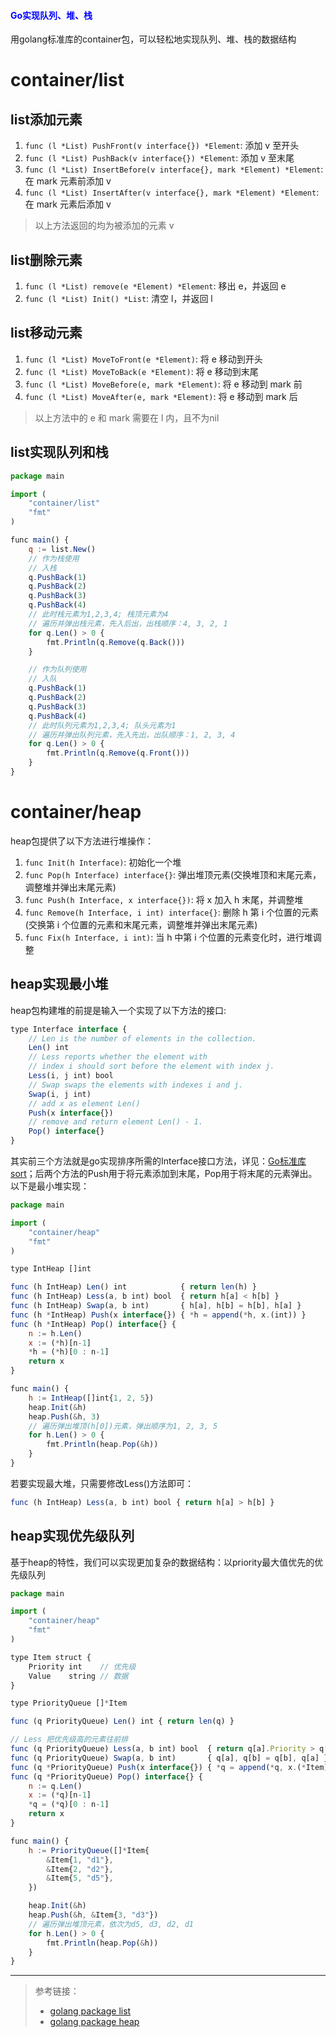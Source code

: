 #### <font color="blue">Go实现队列、堆、栈</font>

用golang标准库的container包，可以轻松地实现队列、堆、栈的数据结构

# container/list

## list添加元素

1. `func (l *List) PushFront(v interface{}) *Element`: 添加 v 至开头
2. `func (l *List) PushBack(v interface{}) *Element`: 添加 v 至末尾
3. `func (l *List) InsertBefore(v interface{}, mark *Element) *Element`: 在 mark 元素前添加 v
4. `func (l *List) InsertAfter(v interface{}, mark *Element) *Element`: 在 mark 元素后添加 v

> 以上方法返回的均为被添加的元素 v

## list删除元素

1. `func (l *List) remove(e *Element) *Element`: 移出 e，并返回 e
2. `func (l *List) Init() *List`: 清空 l，并返回 l

## list移动元素

1. `func (l *List) MoveToFront(e *Element)`: 将 e 移动到开头
2. `func (l *List) MoveToBack(e *Element)`: 将 e 移动到末尾
3. `func (l *List) MoveBefore(e, mark *Element)`: 将 e 移动到 mark 前
4. `func (l *List) MoveAfter(e, mark *Element)`: 将 e 移动到 mark 后

> 以上方法中的 e 和 mark 需要在 l 内，且不为nil

## list实现队列和栈

```js
package main

import (
	"container/list"
	"fmt"
)

func main() {
	q := list.New()
	// 作为栈使用
	// 入栈
	q.PushBack(1)
	q.PushBack(2)
	q.PushBack(3)
	q.PushBack(4)
	// 此时栈元素为1,2,3,4; 栈顶元素为4
	// 遍历并弹出栈元素，先入后出，出栈顺序：4, 3, 2, 1
	for q.Len() > 0 {
		fmt.Println(q.Remove(q.Back()))
	}

	// 作为队列使用
	// 入队
	q.PushBack(1)
	q.PushBack(2)
	q.PushBack(3)
	q.PushBack(4)
	// 此时队列元素为1,2,3,4; 队头元素为1
	// 遍历并弹出队列元素，先入先出，出队顺序：1, 2, 3, 4
	for q.Len() > 0 {
		fmt.Println(q.Remove(q.Front()))
	}
}
```

# container/heap

heap包提供了以下方法进行堆操作：

1. `func Init(h Interface)`: 初始化一个堆
2. `func Pop(h Interface) interface{}`: 弹出堆顶元素(交换堆顶和末尾元素，调整堆并弹出末尾元素)
3. `func Push(h Interface, x interface{})`: 将 x 加入 h 末尾，并调整堆
4. `func Remove(h Interface, i int) interface{}`: 删除 h 第 i 个位置的元素(交换第 i 个位置的元素和末尾元素，调整堆并弹出末尾元素)
5. `func Fix(h Interface, i int)`: 当 h 中第 i 个位置的元素变化时，进行堆调整

## heap实现最小堆

heap包构建堆的前提是输入一个实现了以下方法的接口:

```js
type Interface interface {
    // Len is the number of elements in the collection.
    Len() int
    // Less reports whether the element with
    // index i should sort before the element with index j.
    Less(i, j int) bool
    // Swap swaps the elements with indexes i and j.
    Swap(i, j int)
    // add x as element Len()
    Push(x interface{})
    // remove and return element Len() - 1.
    Pop() interface{}
}
```

其实前三个方法就是go实现排序所需的Interface接口方法，详见：[Go标准库sort](https://golang.org/pkg/sort/#Interface)；后两个方法的Push用于将元素添加到末尾，Pop用于将末尾的元素弹出。以下是最小堆实现：

```js
package main

import (
	"container/heap"
	"fmt"
)

type IntHeap []int

func (h IntHeap) Len() int            { return len(h) }
func (h IntHeap) Less(a, b int) bool  { return h[a] < h[b] }
func (h IntHeap) Swap(a, b int)       { h[a], h[b] = h[b], h[a] }
func (h *IntHeap) Push(x interface{}) { *h = append(*h, x.(int)) }
func (h *IntHeap) Pop() interface{} {
	n := h.Len()
	x := (*h)[n-1]
	*h = (*h)[0 : n-1]
	return x
}

func main() {
	h := IntHeap([]int{1, 2, 5})
	heap.Init(&h)
	heap.Push(&h, 3)
	// 遍历弹出堆顶(h[0])元素，弹出顺序为1, 2, 3, 5
	for h.Len() > 0 {
		fmt.Println(heap.Pop(&h))
	}
}
```

若要实现最大堆，只需要修改Less()方法即可：

```js
func (h IntHeap) Less(a, b int) bool { return h[a] > h[b] }
```

## heap实现优先级队列

基于heap的特性，我们可以实现更加复杂的数据结构：以priority最大值优先的优先级队列

```js
package main

import (
	"container/heap"
	"fmt"
)

type Item struct {
	Priority int    // 优先级
	Value    string // 数据
}

type PriorityQueue []*Item

func (q PriorityQueue) Len() int { return len(q) }

// Less 把优先级高的元素往前排
func (q PriorityQueue) Less(a, b int) bool  { return q[a].Priority > q[b].Priority }
func (q PriorityQueue) Swap(a, b int)       { q[a], q[b] = q[b], q[a] }
func (q *PriorityQueue) Push(x interface{}) { *q = append(*q, x.(*Item)) }
func (q *PriorityQueue) Pop() interface{} {
	n := q.Len()
	x := (*q)[n-1]
	*q = (*q)[0 : n-1]
	return x
}

func main() {
	h := PriorityQueue([]*Item{
		&Item{1, "d1"},
		&Item{2, "d2"},
		&Item{5, "d5"},
	})

	heap.Init(&h)
	heap.Push(&h, &Item{3, "d3"})
	// 遍历弹出堆顶元素，依次为d5, d3, d2, d1
	for h.Len() > 0 {
		fmt.Println(heap.Pop(&h))
	}
}
```

---

> 参考链接：
> 
> * [golang package list](https://golang.org/pkg/container/list/)
> * [golang package heap](https://golang.org/pkg/container/heap/)
